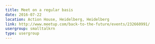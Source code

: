 ```yaml
---
title: Meet on a regular basis
date: 2016-07-22
location: Action House, Heidelberg, Heidelberg
link: http://www.meetup.com/back-to-the-future/events/232660991/
usergroup: smalltalkrn
type: usergroup
---
```


